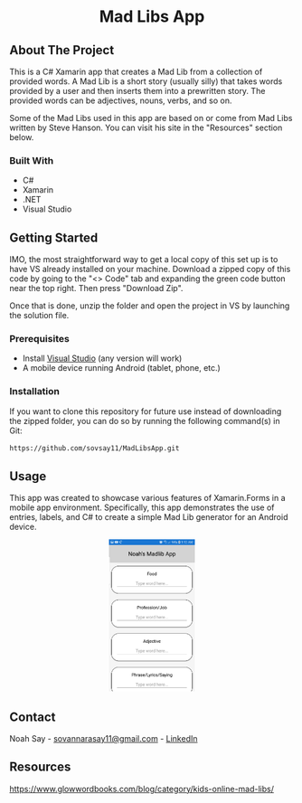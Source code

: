 <h1 align="center">Mad Libs App</h1>

<!--About The Project-->
## About The Project
This is a C# Xamarin app that creates a Mad Lib from a collection of provided words. A Mad Lib is a short story (usually silly) that takes words provided by a user and then inserts them into a prewritten story. The provided words can be adjectives, nouns, verbs, and so on.

Some of the Mad Libs used in this app are based on or come from Mad Libs written by Steve Hanson. You can visit his site in the "Resources" section below.

### Built With
<ul>
  <li>C#</li>
  <li>Xamarin</li>
  <li>.NET</li>
  <li>Visual Studio</li>
</ul>

## Getting Started
IMO, the most straightforward way to get a local copy of this set up is to have VS already installed on your machine. Download a zipped copy of this code by going to the "<> Code" tab and expanding the green code button near the top right. Then press "Download Zip".

Once that is done, unzip the folder and open the project in VS by launching the solution file.

### Prerequisites
<ul>
  <li>
    Install <a href="https://visualstudio.microsoft.com/downloads/">Visual Studio<a> (any version will work)
  </li>
  <li>A mobile device running Android (tablet, phone, etc.)
</ul>

### Installation
If you want to clone this repository for future use instead of downloading the zipped folder, you can do so by running the following command(s) in Git:

```sh
https://github.com/sovsay11/MadLibsApp.git
```
    

## Usage
This app was created to showcase various features of Xamarin.Forms in a mobile app environment. Specifically, this app demonstrates the use of entries, labels, and C# to create a simple Mad Lib generator for an Android device.
    
<p align="center">
    <img src="https://github.com/sovsay11/sovsay11/blob/ea7f34ac25222100386d4b1e8496d8a4ca995e08/MadlibUI%5B1%5D.jpg" alt="Image of the Mad Libs app UI" height="30%" width="30%"/>
    </p>

## Contact
Noah Say - sovannarasay11@gmail.com - <a href="https://www.linkedin.com/in/noah-say-0b6210187/">LinkedIn</a>

## Resources
https://www.glowwordbooks.com/blog/category/kids-online-mad-libs/
